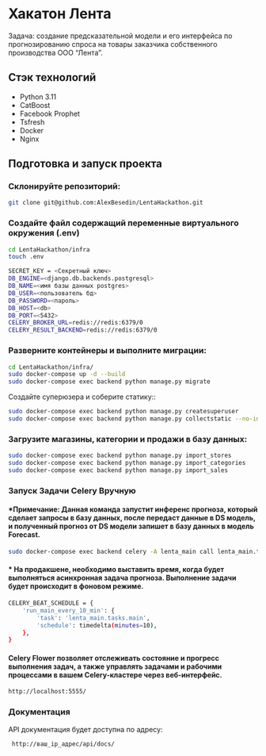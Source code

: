 
# Хакатон Лента

Задача: создание предсказательной модели и его интерфейса по прогнозированию спроса на товары заказчика собственного производства ООО “Лента”.

## Cтэк технологий

- Python 3.11
- CatBoost
- Facebook Prophet
- Tsfresh
- Docker
- Nginx

## Подготовка и запуск проекта

### Склонируйте репозиторий:
```sh
git clone git@github.com:AlexBesedin/LentaHackathon.git
```

### Создайте файл содержащий переменные виртуального окружения (.env)
```sh
cd LentaHackathon/infra
touch .env
```

```sh
SECRET_KEY = <Секретный ключ>
DB_ENGINE=<django.db.backends.postgresql>
DB_NAME=<имя базы данных postgres>
DB_USER=<пользователь бд>
DB_PASSWORD=<пароль>
DB_HOST=<db>
DB_PORT=<5432>
CELERY_BROKER_URL=redis://redis:6379/0
CELERY_RESULT_BACKEND=redis://redis:6379/0
```
### Разверните контейнеры и выполните миграции:
```sh
cd LentaHackathon/infra/
sudo docker-compose up -d --build
sudo docker-compose exec backend python manage.py migrate
```
Создайте суперюзера и соберите статику::
```sh
sudo docker-compose exec backend python manage.py createsuperuser
sudo docker-compose exec backend python manage.py collectstatic --no-input
```
### Загрузите магазины, категории и продажи в базу данных:
```sh
sudo docker-compose exec backend python manage.py import_stores
sudo docker-compose exec backend python manage.py import_categories
sudo docker-compose exec backend python manage.py import_sales
```
### Запуск Задачи Celery Вручную
#### *Примечание: Данная команда запустит инференс прогноза, который сделает запросы в базу данных, после передаст данные в DS модель, и полученный прогноз от DS модели запишет в базу данных в модель Forecast.

```sh
sudo docker-compose exec backend celery -A lenta_main call lenta_main.tasks.main
```
#### * На продакшене, необходимо выставить время, когда будет выполняться асинхронная задача прогноза. Выполнение задачи будет происходит в фоновом режиме.

```sh
CELERY_BEAT_SCHEDULE = {
    'run_main_every_10_min': {
        'task': 'lenta_main.tasks.main',
        'schedule': timedelta(minutes=10),
    },
}
```
#### Celery Flower позволяет отслеживать состояние и прогресс выполнения задач, а также управлять задачами и рабочими процессами в вашем Celery-кластере через веб-интерфейс. 

```sh
http://localhost:5555/
```

### Документация
API документация будет доступна по адресу:

```sh
 http://ваш_ip_адрес/api/docs/
```
